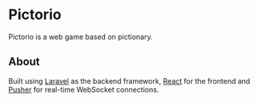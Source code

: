 # Pictorio

Pictorio is a web game based on pictionary.

## About

Built using [Laravel](https://laravel.com) as the backend framework, [React](https://facebook.github.io/react) for the frontend and [Pusher](https://pusher.com/) for real-time WebSocket connections.
